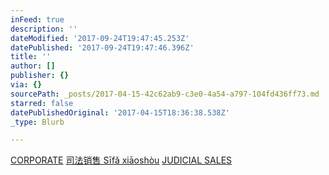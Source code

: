 ```yaml
---
inFeed: true
description: ''
dateModified: '2017-09-24T19:47:45.253Z'
datePublished: '2017-09-24T19:47:46.396Z'
title: ''
author: []
publisher: {}
via: {}
sourcePath: _posts/2017-04-15-42c62ab9-c3e0-4a54-a797-104fd436ff73.md
starred: false
datePublishedOriginal: '2017-04-15T18:36:38.538Z'
_type: Blurb

---
```

[CORPORATE][0]
[司法销售 Sīfǎ xiāoshòu][0]
[JUDICIAL SALES][0]

[0]: http://welcomepaulosilvaesousa.blogspot.pt/